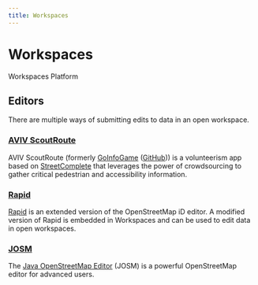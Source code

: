 ```yaml
---
title: Workspaces
---
```


# Workspaces

Workspaces Platform

## Editors

There are multiple ways of submitting edits to data in an open workspace.

### [AVIV ScoutRoute](aviv-scoutroute/index.md)

AVIV ScoutRoute (formerly [GoInfoGame](https://tcat.cs.washington.edu/goinfogame-app/) ([GitHub](https://github.com/OpenSidewalks/GoInfoGame))) is a volunteerism app based on [StreetComplete](https://github.com/streetcomplete/StreetComplete) that leverages the power of crowdsourcing to gather critical pedestrian and accessibility information.

### [Rapid](rapid/index.md)

[Rapid](https://rapideditor.org/) is an extended version of the OpenStreetMap iD editor. A modified version of Rapid is embedded in Workspaces and can be used to edit data in open workspaces.

### [JOSM](josm/index.md)

The [Java OpenStreetMap Editor](https://josm.openstreetmap.de/) (JOSM) is a powerful OpenStreetMap editor for advanced users.
